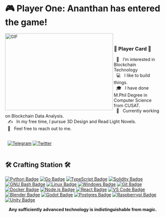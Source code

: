 <p align="center">

  <h1>🎮 Player One: Ananthan has entered the game!</h1>

  <img align="left" alt="GIF" src="https://github.com/ananthanir/ananthanir/blob/main/assets/coding.gif" width="350" height="250" /><br>
  
  ### 🌟 Player Card 🌟

  &nbsp; 👀 &nbsp; I’m interested in Blockchain Technology    
  &nbsp; 💻 &nbsp; I like to build things.  
  &nbsp; 🎓 &nbsp; I have done M.Phil Degree in Computer Science from CUSAT.  
  &nbsp; 🌱 &nbsp; Currently working on Blockchain Data Analysis.  
  &nbsp; ✍️ &nbsp; In my free time, I pursue 3D Design and Read Light Novels.  
  &nbsp; 💬 &nbsp; Feel free to reach out to me.  <br><br>
  
  &nbsp; [![Telegram](https://raw.githubusercontent.com/ananthanir/ananthanir/dd73d691b8b71ac4eda23d1a655a822653e26f92/telegram.svg)](https://t.me/ananthanir) [![Twitter](https://raw.githubusercontent.com/ananthanir/ananthanir/dd73d691b8b71ac4eda23d1a655a822653e26f92/twitter.svg)](https://twitter.com/ananthanigr)
  <br><br>
  
  ## 🛠️ Crafting Station 🛠️
  [![Python Badge](https://skillicons.dev/icons?i=py)](https://python.org/)
  [![Go Badge](https://skillicons.dev/icons?i=go)](https://go.dev/)
  [![TypeScript Badge](https://skillicons.dev/icons?i=ts)](https://typescriptlang.org/)
  [![Solidity Badge](https://skillicons.dev/icons?i=solidity)](https://soliditylang.org/)
  [![GNU Bash Badge](https://skillicons.dev/icons?i=bash)](https://gnu.org/software/bash/)
  [![Linux Badge](https://skillicons.dev/icons?i=linux)](https://linux.org/)
  [![Windows Badge](https://skillicons.dev/icons?i=windows)](https://windows.com/)
  [![Git Badge](https://skillicons.dev/icons?i=git)](https://git-scm.com/)
  [![Docker Badge](https://skillicons.dev/icons?i=docker)](https://docker.com/)
  [![Node.js Badge](https://skillicons.dev/icons?i=nodejs)](https://nodejs.org/)
  [![React Badge](https://skillicons.dev/icons?i=react)](https://react.dev/)
  [![VS Code Badge](https://skillicons.dev/icons?i=vscode)](https://code.visualstudio.com/)
  [![Blender Badge](https://skillicons.dev/icons?i=blender)](https://www.blender.org/)
  [![Godot Badge](https://skillicons.dev/icons?i=godot)](https://godotengine.org/)
  [![Postgres Badge](https://skillicons.dev/icons?i=postgres)](https://www.postgresql.org/)
  [![Raspberrypi Badge](https://skillicons.dev/icons?i=raspberrypi)](https://www.raspberrypi.com/)
  [![Unity Badge](https://skillicons.dev/icons?i=unity)](https://unity.com/)
  
</p>

<div align="center">
  <b>Any sufficiently advanced technology is indistinguishable from magic.</b>
</div>
